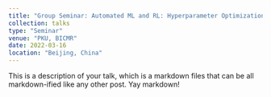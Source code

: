 ```yaml
---
title: "Group Seminar: Automated ML and RL: Hyperparameter Optimization (HPO)"
collection: talks
type: "Seminar"
venue: "PKU, BICMR"
date: 2022-03-16
location: "Beijing, China"
---
```


This is a description of your talk, which is a markdown files that can be all markdown-ified like any other post. Yay markdown!
